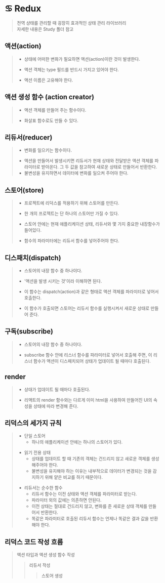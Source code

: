 # ♋ Redux
> 전역 상태를 관리할 때 굉장히 효과적인 상태 관리 라이브러리 <br>
> 자세한 내용은 Study 폴더 참고

## 액션(action)
> + 상태에 어떠한 변화가 필요하면 액션(action)이란 것이 발생한다.
> - 액션 객체는 type 필드를 반드시 가지고 있어야 한다.
> * 액션 이름은 고유해야 한다.

## 액션 생성 함수 (action creator)
> + 액션 객체를 만들어 주는 함수이다.
> - 화살표 함수로도 만들 수 있다.

## 리듀서(reducer)
> + 변화를 일으키는 함수이다.
> - 액션을 만들어서 발생시키면 리듀서가 현재 상태와 전달받은 액션 객체를 파라미터로 받아온다. 그 두 값을 참고하여 새로운 상태로 만들어서 반환한다.
> - 불변성을 유지하면서 데이터에 변화를 일으켜 주어야 한다.

## 스토어(store)
> + 프로젝트에 리덕스를 적용하기 위해 스토어를 만든다.
> - 한 개의 프로젝트는 단 하나의 스토어만 가질 수 있다.
> * 스토어 안에는 현재 애플리케이션 상태, 리듀서와 몇 가지 중요한 내장함수가 들어있다.
> + 함수의 파라미터에는 리듀서 함수를 넣어주어야 한다.

## 디스패치(dispatch)
> + 스토어의 내장 함수 중 하나이다.
> - '액션을 발생 시키는 것'이라 이해하면 된다.
> * 이 함수는 dispatch(action)과 같은 형태로 액션 객체를 파라미터로 넣어서 호출한다.
> + 이 함수가 호출되면 스토어는 리듀서 함수를 실행시켜서 새로운 상태로 만들어 준다.

## 구독(subscribe)
> + 스토어의 내장 함수 중 하나이다.
> - subscribe 함수 안에 리스너 함수를 파라미터로 넣어서 호출해 주면, 이 리스너 함수가 액션이 디스패치되어 상태가 업데이트 될 때마다 호출된다.

## render
> + 상태가 업데이트 될 때마다 호출된다.
> - 리액트의 render 함수와는 다르게 이미 html을 사용하여 만들어진 UI의 속성을 상태에 따라 변경해 준다.

## 리덕스의 세가지 규칙
> + 단일 스토어
>   + 하나의 애플리케이션 안에는 하나의 스토어가 있다.
> - 읽기 전용 상태
>   - 상태를 업데이트 할 때 기존의 객체는 건드리지 않고 새로운 객체를 생성해주어야 한다.
>   - 불변성을 유지해야 하는 이유는 내부적으로 데이터가 변경되는 것을 감지하기 위해 얕은 비교를 하기 때문이다.
> * 리듀서는 순수한 함수
>   * 리듀서 함수는 이전 상태와 액션 객체를 파라미터로 받는다.
>   * 파라미터 외의 값에는 의존하면 안된다.
>   * 이전 상태는 절대로 건드리지 않고, 변화를 준 새로운 상태 객체를 만들어서 반환한다.
>   * 똑같은 파라미터로 호출된 리듀서 함수는 언제나 똑같은 결과 값을 반환해야 한다.

## 리덕스 코드 작성 흐름
> 액션 타입과 액션 생성 함수 작성
>> 리듀서 작성
>>> 스토어 생성